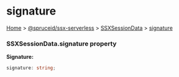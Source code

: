 # signature

[Home](index.md) > [@spruceid/ssx-serverless](ssx-serverless.md) > [SSXSessionData](ssx-serverless.ssxsessiondata.md) > [signature](ssx-serverless.ssxsessiondata.signature.md)

### SSXSessionData.signature property

**Signature:**

```typescript
signature: string;
```
